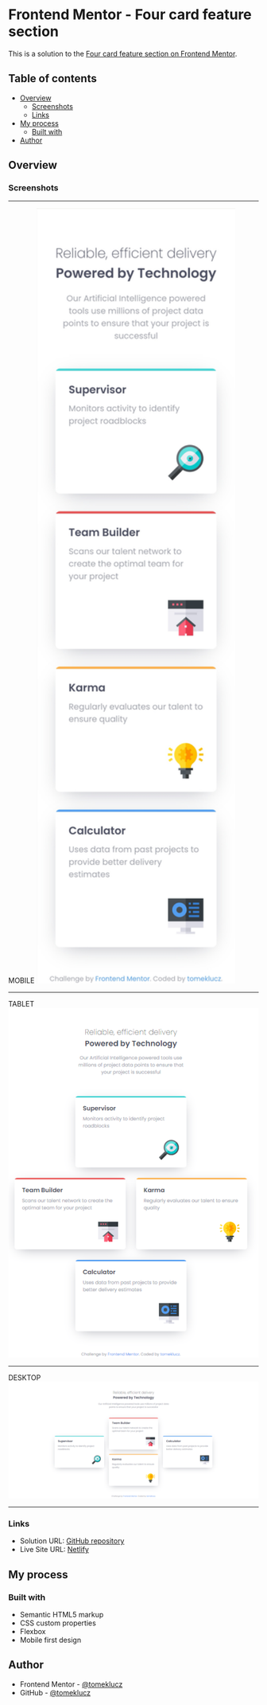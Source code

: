 # Frontend Mentor - Four card feature section

This is a solution to the [Four card feature section on Frontend Mentor](https://www.frontendmentor.io/challenges/four-card-feature-section-weK1eFYK).

## Table of contents

- [Overview](#overview)
  - [Screenshots](#screenshots)
  - [Links](#links)
- [My process](#my-process)
  - [Built with](#built-with)
- [Author](#author)

## Overview

### Screenshots

<p align="center" width="100%"> 
<hr>
MOBILE
<img src="/screenshots/Screenshot-1-mobile.jpg" alt="" width="400px"/>
<hr>
TABLET
<img src="/screenshots/Screenshot-2-tablet.PNG" alt="" />
<hr>
DESKTOP
<img src="/screenshots/Screenshot-3-desktop.PNG" alt=""/>
<hr>
</p>

### Links

- Solution URL: [GitHub repository](https://github.com/tomeklucz/FM-four-card-feature-section)
- Live Site URL: [Netlify](https://tomeklucz-fm-four-card-feature-section.netlify.app/)

## My process

### Built with

- Semantic HTML5 markup
- CSS custom properties
- Flexbox
- Mobile first design

## Author

- Frontend Mentor - [@tomeklucz](https://www.frontendmentor.io/profile/tomeklucz)
- GitHub - [@tomeklucz](https://github.com/tomeklucz)
